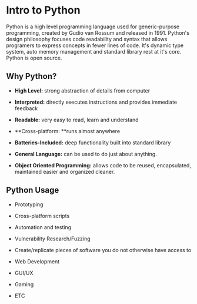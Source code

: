 # **Intro to Python**

Python is a high level programming language used for generic-purpose programming, created by Gudio van Rossum and released in 1991. Python's design philosophy focuses code readability and syntax that allows programers to express concepts in fewer lines of code. It's dynamic type system, auto memory management and standard library rest at it's core. Python is open source.

## Why Python?

* **High Level:** strong abstraction of details from computer​

* **Interpreted:** directly executes instructions and provides immediate feedback​

* **Readable:** very easy to read, learn and understand​

* **Cross-platform: **runs almost anywhere​

* **Batteries-Included:** deep functionality built into standard library​

* **General Language:** can be used to do just about anything.​

* **Object Oriented Programming:** allows code to be reused, encapsulated, maintained easier and organized cleaner.​



## Python Usage

* Prototyping​

* Cross-platform scripts​

* Automation and testing​

* Vulnerability Research/Fuzzing​

* Create/replicate pieces of software you do not otherwise have access to​

* Web Development​

* GUI/UX​

* Gaming​

* ETC​



